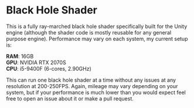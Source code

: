 # Black Hole Shader
This is a fully ray-marched black hole shader specifically built for the Unity engine (although the shader code is mostly reusable for any general purpose engine).
Performance may vary on each system, my current setup is:

**RAM**: 16GB  
**GPU**: NVIDIA RTX 2070S  
**CPU**: i5-9400F (6-cores, 2.90GHz)

This can run one black hole shader at a time without any issues at any resolution at 200-250FPS.
Again, mileage may vary depending on your system, but if your performance is much lower than you would expect feel free to open an issue about it or make a pull request.
